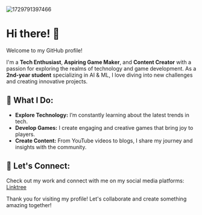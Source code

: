 ![1729791397466](https://github.com/user-attachments/assets/3a7ca1e7-434f-49c9-920c-39645e977df8)



# Hi there! 👋

Welcome to my GitHub profile!

I'm a **Tech Enthusiast**, **Aspiring Game Maker**, and **Content Creator** with a passion for exploring the realms of technology and game development. As a **2nd-year student** specializing in AI & ML, I love diving into new challenges and creating innovative projects.

## 🚀 What I Do:
- **Explore Technology:** I’m constantly learning about the latest trends in tech.
- **Develop Games:** I create engaging and creative games that bring joy to players.
- **Create Content:** From YouTube videos to blogs, I share my journey and insights with the community.

## 🌟 Let's Connect:
Check out my work and connect with me on my social media platforms:  
[Linktree](https://linktr.ee/genuineinsaan_09)

Thank you for visiting my profile! Let's collaborate and create something amazing together!  

